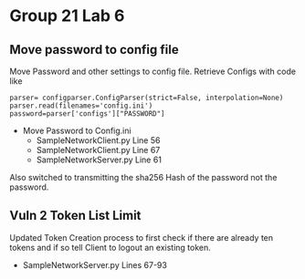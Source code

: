 # Group 21 Lab 6

## Move password to config file
Move Password and other settings to config file. 
Retrieve Configs with code like
```
parser= configparser.ConfigParser(strict=False, interpolation=None)
parser.read(filenames='config.ini')
password=parser['configs']["PASSWORD"]
```
- Move Password to Config.ini
  - SampleNetworkClient.py Line 56
  - SampleNetworkClient.py Line 67
  - SampleNetworkServer.py Line 61

Also switched to transmitting the  sha256 Hash of the password not the password. 
## Vuln 2 Token List Limit
Updated Token Creation process to first check if there are already ten tokens and if so tell Client to logout an existing token.
- SampleNetworkServer.py Lines 67-93
